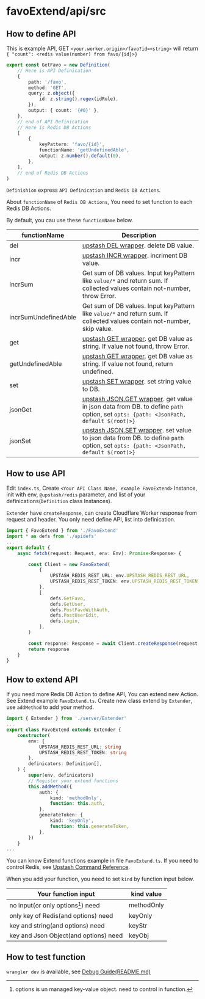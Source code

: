 # favoExtend/api/src

## How to define API

This is example API, GET `<your.worker.origin>/favo?id=<string>` will return `{ "count": <redis value(number) from favo/{id}>}`

```ts
export const GetFavo = new Definition(
    // Here is API Definication
    {
        path: '/favo',
        method: 'GET',
        query: z.object({
            id: z.string().regex(idRule),
        }),
        output: { count: '{#0}' },
    },
    // end of API Definication
    // Here is Redis DB Actions
    [
        {
            keyPattern: 'favo/{id}',
            functionName: 'getUndefinedAble',
            output: z.number().default(0),
        },
    ],
    // end of Redis DB Actions
)
```

`Definishion` express `API Definication` and `Redis DB Actions`.

About `functionName` of `Redis DB Actions`, You need to set function to each Redis DB Actions.

By default, you cau use these `functionName` below.

| functionName         | Description                                                                                                                                                                                        |
| -------------------- | -------------------------------------------------------------------------------------------------------------------------------------------------------------------------------------------------- |
| del                  | [upstash DEL wrapper](https://upstash.com/docs/oss/sdks/ts/redis/commands/generic/del). delete DB value.                                                                                           |
| incr                 | [upstash INCR wrapper](https://upstash.com/docs/oss/sdks/ts/redis/commands/string/incr). incriment DB value.                                                                                       |
| incrSum              | Get sum of DB values. Input keyPattern like `value/*` and return sum. If collected values contain not-number, throw Error.                                                                         |
| incrSumUndefinedAble | Get sum of DB values. Input keyPattern like `value/*` and return sum. If collected values contain not-number, skip value.                                                                          |
| get                  | [upstash GET wrapper](https://upstash.com/docs/oss/sdks/ts/redis/commands/string/get). get DB value as string. If value not found, throw Error.                                                    |
| getUndefinedAble     | [upstash GET wrapper](https://upstash.com/docs/oss/sdks/ts/redis/commands/string/get). get DB value as string. If value not found, return undefined.                                               |
| set                  | [upstash SET wrapper](https://upstash.com/docs/oss/sdks/ts/redis/commands/string/set). set string value to DB.                                                                                     |
| jsonGet              | [upstash JSON.GET wrapper](https://upstash.com/docs/oss/sdks/ts/redis/commands/json/get). get value in json data from DB. to define `path` option, set `opts: {path: <JsonPath, default $(root)>}` |
| jsonSet              | [upstash JSON.SET wrapper](https://upstash.com/docs/oss/sdks/ts/redis/commands/json/set). set value to json data from DB. to define `path` option, set `opts: {path: <JsonPath, default $(root)>}` |

## How to use API

Edit `index.ts`, Create `<Your API Class Name, example FavoExtend>` Instance, init with env, `@upstash/redis` parameter, and list of your definications(`Definition` class Instances).

`Extender` have `createResponse`, can create Cloudflare Worker response from request and header. You only need define API, list into definication.

```ts
import { FavoExtend } from './FavoExtend'
import * as defs from './apidefs'
...
export default {
    async fetch(request: Request, env: Env): Promise<Response> {

        const Client = new FavoExtend(
            {
                UPSTASH_REDIS_REST_URL: env.UPSTASH_REDIS_REST_URL,
                UPSTASH_REDIS_REST_TOKEN: env.UPSTASH_REDIS_REST_TOKEN,
            },
            [
                defs.GetFavo,
                defs.GetUser,
                defs.PostFavoWithAuth,
                defs.PostUserEdit,
                defs.Login,
            ],
        )

        const response: Response = await Client.createResponse(request, header)
        return response
    }
}
```

## How to extend API

If you need more Redis DB Action to define API, You can extend new Action.
See Extend example `FavoExtend.ts`. Create new class extend by `Extender`, use `addMethod` to add your method.

```ts
import { Extender } from './server/Extender'
...
export class FavoExtend extends Extender {
    constructor(
        env: {
            UPSTASH_REDIS_REST_URL: string
            UPSTASH_REDIS_REST_TOKEN: string
        },
        definicators: Definition[],
    ) {
        super(env, definicators)
        // Register your extend functions
        this.addMethod({
            auth: {
                kind: 'methodOnly',
                function: this.auth,
            },
            generateToken: {
                kind: 'keyOnly',
                function: this.generateToken,
            },
        })
    }
...
```

You can know Extend functions example in file `FavoExtend.ts`. If you need to control Redis, see [Upstash Command Reference](https://upstash.com/docs/oss/sdks/ts/redis/commands/overview).

When you add your function, you need to set `kind` by function input below.

| Your function input                   | kind value |
| ------------------------------------- | ---------- |
| no input(or only options[^1]) need    | methodOnly |
| only key of Redis(and options) need   | keyOnly    |
| key and string(and options) need      | keyStr     |
| key and Json Object(and options) need | keyObj     |

[^1]: options is un managed key-value object. need to control in function.

## How to test function

`wrangler dev` is available, see [Debug Guide(README.md)](../README.md)